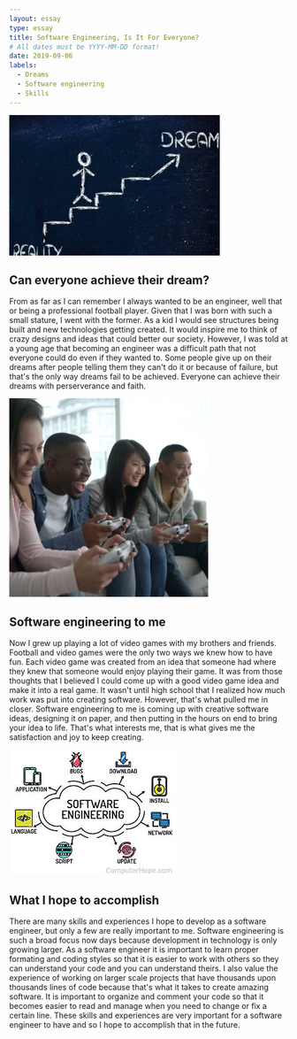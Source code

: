 ```yaml
---
layout: essay
type: essay
title: Software Engineering, Is It For Everyone?
# All dates must be YYYY-MM-DD format!
date: 2019-09-06
labels:
  - Dreams
  - Software engineering
  - Skills
---
```


<img class="ui medium left floated image" src="../images/dreams.jpg">

## Can everyone achieve their dream?

From as far as I can remember I always wanted to be an engineer, well that or being a professional football player. Given that I was born with such a small stature, I went with the former. As a kid I would see structures being built and new technologies getting created. It would inspire me to think of crazy designs and ideas that could better our society. However, I was told at a young age that becoming an engineer was a difficult path that not everyone could do even if they wanted to. Some people give up on their dreams after people telling them they can't do it or because of failure, but that's the only way dreams fail to be achieved. Everyone can achieve their dreams with perserverance and faith.

<img class="ui tiny left floated image" src="../images/gaming.jpg">

## Software engineering to me

Now I grew up playing a lot of video games with my brothers and friends. Football and video games were the only two ways we knew how to have fun. Each video game was created from an idea that someone had where they knew that someone would enjoy playing their game. It was from those thoughts that I believed I could come up with a good video game idea and make it into a real game. It wasn't until high school that I realized how much work was put into creating software. However, that's what pulled me in closer. Software engineering to me is coming up with creative software ideas, designing it on paper, and then putting in the hours on end to bring your idea to life. That's what interests me, that is what gives me the satisfaction and joy to keep creating.

<img class="ui medium left floated image" src="../images/software_eng.jpg">

## What I hope to accomplish

There are many skills and experiences I hope to develop as a software engineer, but only a few are really important to me. Software engineering is such a broad focus now days because development in technology is only growing larger. As a software engineer it is important to learn proper formating and coding styles so that it is easier to work with others so they can understand your code and you can understand theirs. I also value the experience of working on larger scale projects that have thousands upon thousands lines of code because that's what it takes to create amazing software. It is important to organize and comment your code so that it becomes easier to read and manage when you need to change or fix a certain line. These skills and experiences are very important for a software engineer to have and so I hope to accomplish that in the future.

